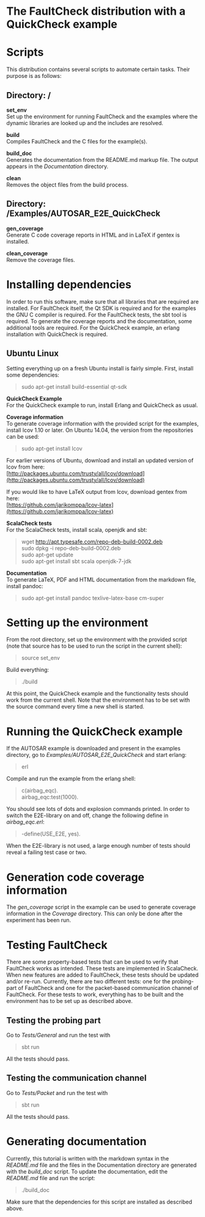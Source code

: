 The FaultCheck distribution with a QuickCheck example
=====================================================

Scripts
=======

This distribution contains several scripts to automate certain tasks. Their purpose is as follows:

Directory: /
------------

**set\_env**  
Set up the environment for running FaultCheck and the examples where the dynamic libraries are looked up and the includes are resolved.

**build**  
Compiles FaultCheck and the C files for the example(s).

**build\_doc**  
Generates the documentation from the README.md markup file. The output appears in the *Documentation* directory.

**clean**  
Removes the object files from the build process.

Directory: /Examples/AUTOSAR\_E2E\_QuickCheck
--------------------------------

**gen\_coverage**  
Generate C code coverage reports in HTML and in LaTeX if gentex is installed.

**clean\_coverage**  
Remove the coverage files.

Installing dependencies
=======================

In order to run this software, make sure that all libraries that are required are installed. For FaultCheck itself, the Qt SDK is required and for the examples the GNU C compiler is required. For the FaultCheck tests, the sbt tool is required. To generate the coverage reports and the documentation, some additional tools are required. For the QuickCheck example, an erlang installation with QuickCheck is required. 

Ubuntu Linux
------------
Setting everything up on a fresh Ubuntu install is fairly simple. First, install some dependencies:

>sudo apt-get install build-essential qt-sdk

**QuickCheck Example**  
For the QuickCheck example to run, install Erlang and QuickCheck as usual.

**Coverage information**  
To generate coverage information with the provided script for the examples, install lcov 1.10 or later. On Ubuntu 14.04, the version from the repositories can be used:

> sudo apt-get install lcov

For earlier versions of Ubuntu, download and install an updated version of lcov from here:  
[http://packages.ubuntu.com/trusty/all/lcov/download](http://packages.ubuntu.com/trusty/all/lcov/download)

If you would like to have LaTeX output from lcov, download gentex from here:  
[https://github.com/jarikomppa/lcov-latex](https://github.com/jarikomppa/lcov-latex)

**ScalaCheck tests**  
For the ScalaCheck tests, install scala, openjdk and sbt:

>wget http://apt.typesafe.com/repo-deb-build-0002.deb  
>sudo dpkg -i repo-deb-build-0002.deb  
>sudo apt-get update  
>sudo apt-get install sbt scala openjdk-7-jdk  

**Documentation**  
To generate LaTeX, PDF and HTML documentation from the markdown file, install pandoc:

>sudo apt-get install pandoc texlive-latex-base cm-super

Setting up the environment
==========================

From the root directory, set up the environment with the provided script (note that source has to be used to run the script in the current shell):

>source set\_env

Build everything:

>./build

At this point, the QuickCheck example and the functionality tests should work from the current shell. Note that the environment has to be set with the source command every time a new shell is started.

Running the QuickCheck example
==============================

If the AUTOSAR example is downloaded and present in the examples directory, go to *Examples/AUTOSAR_E2E_QuickCheck* and start erlang:

>erl

Compile and run the example from the erlang shell:

>c(airbag\_eqc).  
>airbag\_eqc:test(1000).  

You should see lots of dots and explosion commands printed. In order to switch the E2E-library on and off, change the following define in *airbag\_eqc.erl*:

>-define(USE\_E2E, yes).

When the E2E-library is not used, a large enough number of tests should reveal a failing test case or two.

Generation code coverage information
====================================

The *gen\_coverage* script in the example can be used to generate coverage information in the *Coverage* directory. This can only be done after the experiment has been run.

Testing FaultCheck
==================

There are some property-based tests that can be used to verify that FaultCheck works as intended. These tests are implemented in ScalaCheck. When new features are added to FaultCheck, these tests should be updated and/or re-run. Currently, there are two different tests: one for the probing-part of FaultCheck and one for the packet-based communication channel of FaultCheck. For these tests to work, everything has to be built and the environment has to be set up as described above.

Testing the probing part
------------------------

Go to *Tests/General* and run the test with

>sbt run

All the tests should pass.

Testing the communication channel
---------------------------------

Go to *Tests/Packet* and run the test with

>sbt run

All the tests should pass.

Generating documentation
========================

Currently, this tutorial is written with the markdown syntax in the *README.md* file and the files in the Documentation directory are generated with the *build\_doc* script. To update the documentation, edit the *README.md* file and run the script:

>./build\_doc

Make sure that the dependencies for this script are installed as described above.

